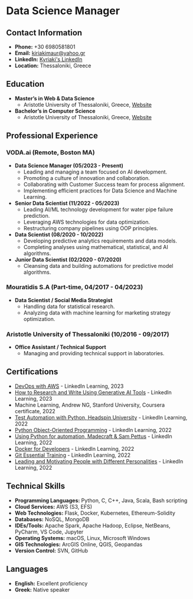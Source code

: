 # Data Science Manager

## Contact Information
- **Phone:** +30 6980581801
- **Email:** [kiriakimaur@yahoo.gr](mailto:kiriakimaur@yahoo.gr)
- **LinkedIn:** [Kyriaki's LinkedIn](https://www.linkedin.com/in/kyriaki-mavropoulou-ds)
- **Location:** Thessaloniki, Greece

## Education
- **Master’s in Web & Data Science**
  - Aristotle University of Thessaloniki, Greece, [Website](https://dws.csd.auth.gr/)
- **Bachelor’s in Computer Science**
  - Aristotle University of Thessaloniki, Greece, [Website](https://www.csd.auth.gr/en/)

## Professional Experience

### VODA.ai (Remote, Boston MA)
- **Data Science Manager (05/2023 - Present)**
  - Leading and managing a team focused on AI development.
  - Promoting a culture of innovation and collaboration.
  - Collaborating with Customer Success team for process alignment.
  - Implementing efficient practices for Data Science and Machine Learning.
- **Senior Data Scientist (11/2022 - 05/2023)**
  - Leading AI/ML technology development for water pipe failure prediction.
  - Leveraging AWS technologies for data optimization.
  - Restructuring company pipelines using OOP principles.
- **Data Scientist (08/2020 - 10/2022)**
  - Developing predictive analytics requirements and data models.
  - Completing analyses using mathematical, statistical, and AI algorithms.
- **Junior Data Scientist (02/2020 - 07/2020)**
  - Cleansing data and building automations for predictive model algorithms.

### Mouratidis S.A (Part-time, 04/2017 - 04/2023)
- **Data Scientist / Social Media Strategist**
  - Handling data for statistical research.
  - Analyzing data with machine learning for marketing strategy optimization.

### Aristotle University of Thessaloniki (10/2016 - 09/2017)
- **Office Assistant / Technical Support**
  - Managing and providing technical support in laboratories.

## Certifications
- [DevOps with AWS](https://www.linkedin.com/learning/certificates/9930c8bc240596b47bb6d9c31c1febf6cfc32a0ece37cf28339af9a769520b5b?trk=share_certificate) - LinkedIn Learning, 2023
- [How to Research and Write Using Generative AI Tools](https://www.linkedin.com/learning/certificates/01c220117d3a5ae3aec30886e6f171ccc938d313ddb071ef2fd6fa68bd4e3604) - LinkedIn Learning, 2023
- Machine Learning, Andrew NG, Stanford University, Coursera certificate, 2022
- [Test Automation with Python, Headspin University](https://www.linkedin.com/learning/certificates/283894dcb50fd1241f9a59ae2bda9e3ad329fe5cc31c091f0b8a7a98fde11f94?trk=share_certificate) - LinkedIn Learning, 2022
- [Python Object-Oriented Programming](https://www.linkedin.com/learning/certificates/2ec501fd0774dd4b476d3a2a86904042da2add10bb20d1c6e5e94e1e9da52d77) - LinkedIn Learning, 2022
- [Using Python for automation, Madecraft & Sam Pettus](https://www.linkedin.com/learning/certificates/66724abfab70a4df54373aaee340327058dc14d7ff82fb146425ee12f10d7295) - LinkedIn Learning, 2022
- [Docker for Developers](https://www.linkedin.com/learning/certificates/10649c5d18b65a3a5e4e9308d38373410b15c4414a28f14c375f9a05f0b10f27?trk=share_certificate) - LinkedIn Learning, 2022
- [Git Essential Training](https://www.linkedin.com/learning/certificates/ab7bcddccd8757631df63de2f2985582468268854e4ef643564276fb97688bc8?trk=share_certificate) - LinkedIn Learning, 2022
- [Leading and Motivating People with Different Personalities](https://www.linkedin.com/learning/certificates/306cdd383f6e7d7914da898674e207091f42a4e205a8642bcf208691e312ac90?trk=share_certificate) - LinkedIn Learning, 2022

## Technical Skills
- **Programming Languages:** Python, C, C++, Java, Scala, Bash scripting
- **Cloud Services:** AWS (S3, EFS)
- **Web Technologies:** Flask, Docker, Kubernetes, Ethereum-Solidity
- **Databases:** NoSQL, MongoDB
- **IDEs/Tools:** Apache Spark, Apache Hadoop, Eclipse, NetBeans, PyCharm, VS Code, Jupyter
- **Operating Systems:** macOS, Linux, Microsoft Windows
- **GIS Technologies:** ArcGIS Online, QGIS, Geopandas
- **Version Control:** SVN, GitHub

## Languages
- **English:** Excellent proficiency
- **Greek:** Native speaker
